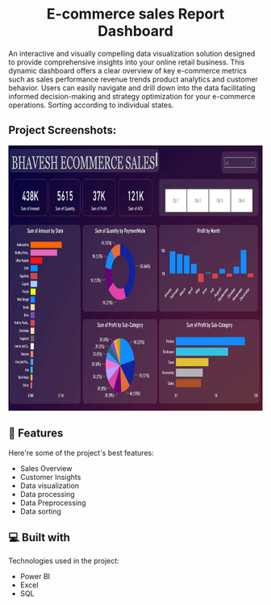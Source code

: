 <h1 align="center" id="title">E-commerce sales Report Dashboard</h1>

<p id="description"> An interactive and visually compelling data visualization solution designed to provide comprehensive insights into your online retail business. This dynamic dashboard offers a clear overview of key e-commerce metrics such as sales performance revenue trends product analytics and customer behavior. Users can easily navigate and drill down into the data facilitating informed decision-making and strategy optimization for your e-commerce operations. Sorting according to individual states.</p>

<h2>Project Screenshots:</h2>

<img src="https://github.com/Bhaveshium/E-commerce-sales-Report-Dashboard/blob/main/Ecommerce%20sales%20Report%20Dashboard.jpeg" alt="project-screenshot" width="925" height="526/">

  
  
<h2>🧐 Features</h2>

Here're some of the project's best features:

*   Sales Overview
*   Customer Insights
*   Data visualization
*   Data processing
*   Data Preprocessing
*   Data sorting

  
  
<h2>💻 Built with</h2>

Technologies used in the project:

*   Power BI
*   Excel
*   SQL
